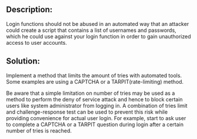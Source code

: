 ## Description:

Login functions should not be abused in an automated way that an attacker could create a
script that contains a list of usernames and passwords, which he could use against your
login function in order to gain unauthorized access to user accounts.

## Solution:

Implement a method that limits the amount of tries with automated tools.
Some examples are using a CAPTCHA or a TARPIT(rate-limiting) method.

Be aware that a simple limitation on number of tries may be used as a method to perform the deny of service attack and hence to block certain users like system administrator from logging in. A combination of tries limit and challenge-response test can be used to prevent this risk while providing convenience for actual user login. For example, start to ask user to complete a CAPTCHA or a TARPIT question during login after a certain number of tries is reached.
